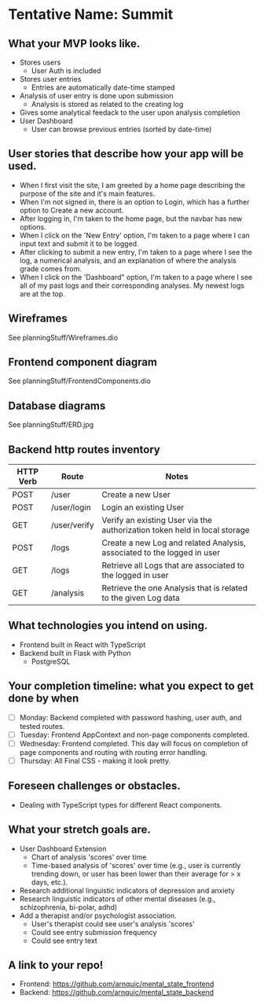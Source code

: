 # Tentative Name: Summit
## What your MVP looks like.
- Stores users
    - User Auth is included
- Stores user entries
    - Entries are automatically date-time stamped
- Analysis of user entry is done upon submission
    - Analysis is stored as related to the creating log
- Gives some analytical feedack to the user upon analysis completion
- User Dashboard
    - User can browse previous entries (sorted by date-time)


## User stories that describe how your app will be used.
- When I first visit the site, I am greeted by a home page describing the purpose of the site and it's main features.
- When I'm not signed in, there is an option to Login, which has a further option to Create a new account.
- After logging in, I'm taken to the home page, but the navbar has new options.
- When I click on the 'New Entry' option, I'm taken to a page where I can input text and submit it to be logged.
- After clicking to submit a new entry, I'm taken to a page where I see the log, a numerical analysis, and an explanation of where the analysis grade comes from.
- When I click on the 'Dashboard" option, I'm taken to a page where I see all of my past logs and their corresponding analyses. My newest logs are at the top.


## Wireframes
See planningStuff/Wireframes.dio


## Frontend component diagram
See planningStuff/FrontendComponents.dio

## Database diagrams
See planningStuff/ERD.jpg

## Backend http routes inventory
| HTTP Verb | Route | Notes |
| --------- | ----- | -------------------------------|
| POST | /user | Create a new User |
| POST | /user/login | Login an existing User
| GET | /user/verify | Verify an existing User via the authorization token held in local storage |
| POST | /logs | Create a new Log and related Analysis, associated to the logged in user |
| GET | /logs | Retrieve all Logs that are associated to the logged in user |
| GET | /analysis | Retrieve the one Analysis that is related to the given Log data |

## What technologies you intend on using.
- Frontend built in React with TypeScript
- Backend built in Flask with Python
    - PostgreSQL

## Your completion timeline: what you expect to get done by when
- [ ] Monday: Backend completed with password hashing, user auth, and tested routes.
- [ ] Tuesday: Frontend AppContext and non-page components completed.
- [ ] Wednesday: Frontend completed. This day will focus on completion of page components and routing with routing error handling.
- [ ] Thursday: All Final CSS - making it look pretty.

## Foreseen challenges or obstacles.
- Dealing with TypeScript types for different React components.

## What your stretch goals are.
- User Dashboard Extension
    - Chart of analysis 'scores' over time
    - Time-based analysis of 'scores' over time (e.g., user is currently trending down, or user has been lower than their average for > x days, etc.).
- Research additional linguistic indicators of depression and anxiety
- Research linguistic indicators of other mental diseases (e.g., schizophrenia, bi-polar, adhd)
- Add a therapist and/or psychologist association.
    - User's therapist could see user's analysis 'scores'
    - Could see entry submission frequency
    - Could see entry text

## A link to your repo!
- Frontend: https://github.com/arnquic/mental_state_frontend
- Backend: https://github.com/arnquic/mental_state_backend